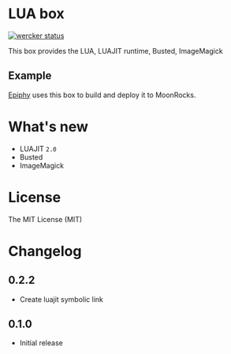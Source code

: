# LUA box

[![wercker status](https://app.wercker.com/status/48b87044b5b199e138a72c50e115367a/m "wercker status")](https://app.wercker.com/project/bykey/48b87044b5b199e138a72c50e115367a)


This box provides the LUA, LUAJIT runtime, Busted, ImageMagick

## Example

[Epiphy](http://github.com/kureikain/epiphy) uses this box to build and
deploy it to MoonRocks.

# What's new

- LUAJIT `2.0`
- Busted
- ImageMagick

# License

The MIT License (MIT)

# Changelog

## 0.2.2

- Create luajit symbolic link


## 0.1.0

- Initial release

